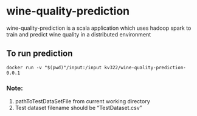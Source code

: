 # wine-quality-prediction
wine-quality-prediction is a scala application which uses hadoop spark to train and predict wine quality in a distributed environment

## To run prediction
`docker run -v "$(pwd)"/input:/input kv322/wine-quality-prediction-0.0.1`

### Note:
1. pathToTestDataSetFile from current working directory
2. Test dataset filename should be “TestDataset.csv”
